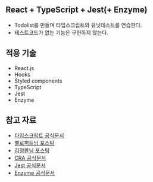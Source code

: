 ## React + TypeScript + Jest(+ Enzyme)
- Todolist를 만들며 타입스크립트와 유닛테스트를 연습한다.
- 테스트코드가 없는 기능은 구현하지 않는다.

## 적용 기술
- React.js
- Hooks
- Styled components
- TypeScript
- Jest
- Enzyme

## 참고 자료
- [타입스크립트 공식문서](https://www.typescriptlang.org/docs/handbook/react.html)
- [벨로퍼트님 포스팅](https://velog.io/@velopert/series/react-testing)
- [김정환님 포스팅](http://jeonghwan-kim.github.io/dev/2019/06/25/react-ts.html)
- [CRA 공식문서](https://create-react-app.dev/docs/adding-typescript/)
- [Jest 공식문서](https://jestjs.io/en/)
- [Enzyme 공식문서](https://enzymejs.github.io/enzyme/)